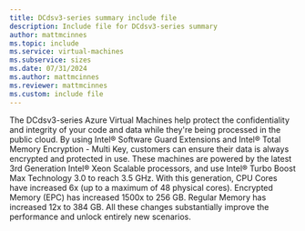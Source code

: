 ```yaml
---
title: DCdsv3-series summary include file
description: Include file for DCdsv3-series summary
author: mattmcinnes
ms.topic: include
ms.service: virtual-machines
ms.subservice: sizes
ms.date: 07/31/2024
ms.author: mattmcinnes
ms.reviewer: mattmcinnes
ms.custom: include file
---
```

The DCdsv3-series Azure Virtual Machines help protect the confidentiality and integrity of your code and data while they're being processed in the public cloud. By using Intel® Software Guard Extensions and Intel® Total Memory Encryption - Multi Key, customers can ensure their data is always encrypted and protected in use. These machines are powered by the latest 3rd Generation Intel® Xeon Scalable processors, and use Intel® Turbo Boost Max Technology 3.0 to reach 3.5 GHz. With this generation, CPU Cores have increased 6x (up to a maximum of 48 physical cores). Encrypted Memory (EPC) has increased 1500x to 256 GB. Regular Memory has increased 12x to 384 GB. All these changes substantially improve the performance and unlock entirely new scenarios.
